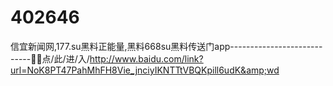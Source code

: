 # 402646
信宜新闻网,177.su黑料正能量,黑料668su黑料传送门app----------------------------🥧🥧点/此/进/入/http://www.baidu.com/link?url=NoK8PT47PahMhFH8Vie_jnciyIKNTTtVBQKpill6udK&amp;wd
